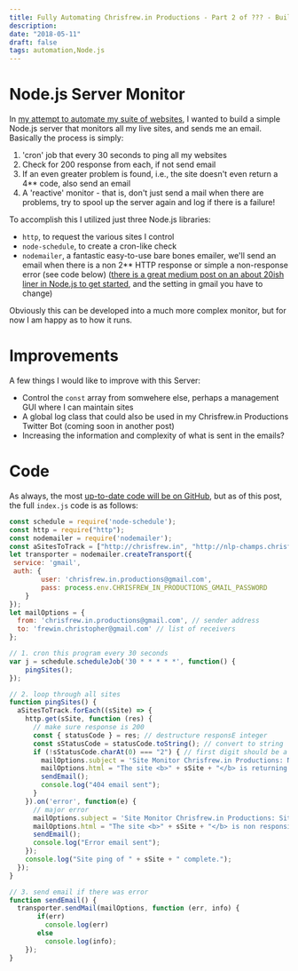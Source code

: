 ```yaml
---
title: Fully Automating Chrisfrew.in Productions - Part 2 of ??? - Building a Node.js Server Monitor
description: 
date: "2018-05-11"
draft: false
tags: automation,Node.js
---
```


# Node.js Server Monitor

In [my attempt to automate my suite of websites](https://chrisfrew.in/blog/fully-automating-chrisfrew-in-productions-part-1-of-roadmap-and-links-to-process/), I wanted to build a simple Node.js server that monitors all my live sites, and sends me an email. Basically the process is simply:

1. 'cron' job that every 30 seconds to ping all my websites
2. Check for 200 response from each, if not send email
3. If an even greater problem is found, i.e., the site doesn't even return a 4** code, also send an email
4. A 'reactive' monitor - that is, don't just send a mail when there are problems, try to spool up the server again and log if there is a failure!

To accomplish this I utilized just three Node.js libraries:

- `http`, to request the various sites I control
- `node-schedule`, to create a cron-like check
- `nodemailer`, a fantastic easy-to-use bare bones emailer, we'll send an email when there is a non 2** HTTP response or simple a non-response error (see code below) ([there is a great medium post on an about 20ish liner in Node.js to get started](https://medium.com/@manojsinghnegi/sending-an-email-using-nodemailer-gmail-7cfa0712a799), and the setting in gmail you have to change)

Obviously this can be developed into a much more complex monitor, but for now I am happy as to how it runs.

# Improvements

A few things I would like to improve with this Server:

- Control the `const` array from somwehere else, perhaps a management GUI where I can maintain sites
- A global log class that could also be used in my Chrisfrew.in Productions Twitter Bot (coming soon in another post)
- Increasing the information and complexity of what is sent in the emails?

# Code

As always, the most [up-to-date code will be on GitHub](https://github.com/frewinchristopher/chrisfrew.in-productions-monitor), but as of this post, the full `index.js` code is as follows:

```javascript
const schedule = require('node-schedule');
const http = require("http");
const nodemailer = require('nodemailer');
const aSitesToTrack = ["http://chrisfrew.in", "http://nlp-champs.chrisfrew.in", "http://sirenapparel.us", "http://chrisfrewin.design", "http://seelengefluester-tirol.com", "http://xn--seelengeflster-tirol-yec.com"];
let transporter = nodemailer.createTransport({
 service: 'gmail',
 auth: {
        user: 'chrisfrew.in.productions@gmail.com',
        pass: process.env.CHRISFREW_IN_PRODUCTIONS_GMAIL_PASSWORD
    }
});
let mailOptions = {
  from: 'chrisfrew.in.productions@gmail.com', // sender address
  to: 'frewin.christopher@gmail.com' // list of receivers
};

// 1. cron this program every 30 seconds
var j = schedule.scheduleJob('30 * * * * *', function() {
    pingSites();
});

// 2. loop through all sites
function pingSites() {
  aSitesToTrack.forEach((sSite) => {
    http.get(sSite, function (res) {
      // make sure response is 200
      const { statusCode } = res; // destructure responsE integer
      const sStatusCode = statusCode.toString(); // convert to string
      if (!sStatusCode.charAt(0) === "2") { // first digit should be a 2
        mailOptions.subject = 'Site Monitor Chrisfrew.in Productions: Non 2** HTTP Status code'; // Subject line
        mailOptions.html = "The site <b>" + sSite + "</b> is returning a 404 HTTP error!"; // plain text body
        sendEmail();
        console.log("404 email sent");
      } 
    }).on('error', function(e) {
      // major error
      mailOptions.subject = 'Site Monitor Chrisfrew.in Productions: Site non-responsive'; // Subject line
      mailOptions.html = "The site <b>" + sSite + "</b> is non responsive! (Not even a 404 response was found!)"; // plain text body
      sendEmail();
      console.log("Error email sent");
    });
    console.log("Site ping of " + sSite + " complete.");
  });
}

// 3. send email if there was error
function sendEmail() {
  transporter.sendMail(mailOptions, function (err, info) {
       if(err)
         console.log(err)
       else
         console.log(info);
    });
}
```